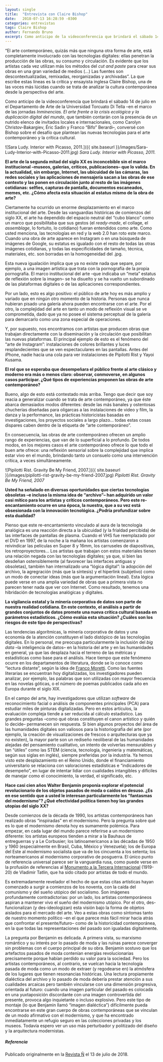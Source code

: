 ```yaml
---
layout: single
title:  "Entrevista con Claire Bishop"
date:   2018-07-13 16:28:59 -0300
categories: entrevistas
tags: Claire Bishop
author: Fernando Bruno
excerpt: Como anticipo de la videoconferencia que brindará el sábado 14 de julio en el Departamento de Arte de la Universidad Torcuato Di Tella –en el marco de las jornadas "Inminencias. El arte frente a la crisis ecológica y la duplicación digital del mundo", que también contarán con la presencia de un nutrido elenco de invitados locales e internacionales, como Carolyn Christov-Bakargiev, Éric Sadin y Franco “Bifo” Berardi–, conversé con Bishop sobre el desafío que plantean las nuevas tecnologías para el arte contemporáneo y la crítica cultural.
---
```

“El arte contemporáneo, quizás más que ninguna otra forma de arte, está completamente involucrado con las tecnologías digitales: ellas penetran la producción de las obras, su consumo y circulación. Es evidente que los artistas cada vez utilizan más los métodos del _cut and paste_ para crear sus obras en una gran variedad de medios (…) Las fuentes son descontextualizadas, remixadas, reorganizadas y archivadas”. La que escribe estas líneas es la crítica y ensayista inglesa Claire Bishop, una de las voces más lúcidas cuando se trata de analizar la cultura contemporánea desde la perspectiva del arte.

Como anticipo de la videoconferencia que brindará el sábado 14 de julio en el Departamento de Arte de la Universidad Torcuato Di Tella –en el marco de las jornadas _Inminencias._ _El arte frente a la crisis ecológica y la duplicación digital del mundo_, que también contarán con la presencia de un nutrido elenco de invitados locales e internacionales, como Carolyn Christov-Bakargiev, Éric Sadin y Franco “Bifo” Berardi–, conversé con Bishop sobre el desafío que plantean las nuevas tecnologías para el arte contemporáneo y la crítica cultural.

![Sara Ludy. Interior with Picasso, 2011.]({{ site.baseurl }}/images/Sara-Ludy-Interior-with-Picasso-2011.jpg)
*Sara Ludy. Interior with Picasso, 2011.*

**El arte de la segunda mitad del siglo XX es inconcebible sin el marco institucional –museos, galerías, críticos, publicaciones– que lo valida. En la actualidad, sin embargo, Internet, las ubicuidad de las cámaras, las redes sociales y las aplicaciones de mensajería sacan a las obras de ese contexto y las ponen en circulación junto al resto de las imágenes cotidianas: selfies, capturas de pantalla, documentos escaneados, memes, etc. ¿Cómo afecta esta situación al estatus mismo de la obra de arte?**

Ciertamente ha ocurrido un enorme desplazamiento en el marco institucional del arte. Desde las vanguardias históricas de comienzos del siglo XX, el arte ha dependido del espacio neutral del “cubo blanco” como un marco que posibilitaba que sus gestos (el _ready-made_, el collage, el _assemblage_, lo fortuito, lo cotidiano) fueran entendidos como arte. Como usted menciona, las tecnologías en red y la web 2.0 han roto este marco. Cuando una obra de arte aparece en Instagram o en una búsqueda de imágenes de Google, su estatus es igualado con el resto de todas las otras imágenes cotidianas, y todas las especificidades de tamaño, técnica, materiales, etc. son borradas en la homogeneidad del .jpg.

Esta nueva igualación implica que ya no existe nada que separe, por ejemplo, a una imagen artística que trata con la pornografía de la propia pornografía. El marco institucional del arte –que indicaba un “meta” estatus de reflexión sobre la imagen– se ha disuelto y se ha vuelto un subordinado de las plataformas digitales o de las aplicaciones correspondientes.

Por un lado, esto es algo positivo: el público de arte hoy es más amplio y variado que en ningún otro momento de la historia. Personas que nunca hubieran pisado una galería ahora pueden encontrarse con el arte. Por el otro, la complejidad del arte en tanto un modo de reflexión visual se ve comprometida, dado que ya no posee el sistema perceptual de la galería para demarcarlo como una zona especial de operaciones.

Y, por supuesto, nos encontramos con artistas que producen obras que trabajan directamente con la diseminación y la circulación que posibilitan las nuevas plataformas. El principal ejemplo de esto es el fenómeno del “arte de Instagram”: instalaciones de colores brillantes y luces resplandecientes que se ven espectaculares en las pantallas. Antes del iPhone, nadie hacía una cola para ver instalaciones de Pipilotti Rist y Yayoi Kusama.

**El rol que se esperaba que desempeñara el público frente al arte clásico y moderno era más o menos claro: observar, conmoverse, en algunos casos participar. ¿Qué tipos de experiencias proponen las obras de arte contemporáneo?**

Bueno, algo de esto está contestado más arriba. Tengo que decir que soy reacia a generalizar cuando se trata de arte contemporáneo, ya que éste abarca demasiados modos diferentes: desde las más banales y ostentosas chucherías diseñadas para oligarcas a las instalaciones de video y film, la danza y la performance, las prácticas historicistas basadas en investigaciones, los proyectos sociales a largo plazo… todas estas cosas dispares caben dentro de la etiqueta de “arte contemporáneo”.

En consecuencia, las obras de arte contemporáneo ofrecen un amplio rango de experiencias, que van de lo superficial a lo profundo. De todos modos, en los mejores casos el arte contemporáneo ofrece lo que todo el buen arte ofrece: una reflexión sensorial sobre la complejidad que implica estar vivo en el mundo, brindando tanto un consuelo como una intervención crítica, a veces simultáneamente.

![Pipilotti Rist. Gravity Be My Friend, 2007.]({{ site.baseurl }}/images/pipilotti-rist-gravity-be-my-friend-2007.jpg)
*Pipilotti Rist. Gravity Be My Friend, 2007*

**Usted ha señalado en diversas oportunidades que ciertas tecnologías obsoletas –e incluso la misma idea de “archivo”– han adquirido un valor casi mítico para los artistas y críticos contemporáneos. Pero este re-encantamiento ocurre en una época, la nuestra, que a su vez está obsesionada con la innovación tecnológica. ¿Podría profundizar sobre esta dualidad?**

Pienso que este re-encantamiento vinculado al aura de la tecnología analógica es una reacción directa a la ubicuidad (y la frialdad percibida) de las interfaces de pantallas de plasma. Cuando el VHS fue reemplazado por el DVD en 1997, de la noche a la mañana los artistas comenzaron a reivindicar las películas en Super 8 y 16mm, los carruseles de diapositivas, los retroproyectores… Los artistas que trabajan con estos materiales tienen una relación negada con las tecnologías digitales; ya que, si bien las desdeñan ostensiblemente (al favorecer las interfaces antiguas y obsoletas), también han internalizado una “lógica digital”: la adopción del archivo, la agregración (más que la síntesis) y el hiperlink (subjetivo) como un modo de conectar ideas (más que la argumentación lineal). Esta lógica puede verse en una amplia variedad de obras que a primera vista no parecen tener nada que ver con Internet. Como resultado, tenemos una hibridación de tecnologías analógicas y digitales.

**La vigilancia estatal y la minería corporativa de datos son parte de nuestra realidad cotidiana. En este contexto, el análisis a partir de grandes conjuntos de datos promete una nueva crítica cultural basada en parámetros estadísticos. ¿Cómo evalúa esta situación? ¿Cuáles son los riesgos de este tipo de perspectivas?**

Las tendencias algorítmicas, la minería corporativa de datos y una economía de la atención constituyen el lado distópico de las tecnologías digitales. En lo personal, me preocupa particularmente la inclusión del _big data_ –la inteligencia de datos– en la historia del arte y en las humanidades en general, ya que las desplaza hacia el terreno de las métricas y estadísticas como base para el análisis. Hace tiempo que este fenómeno ocurre en los departamentos de literatura, donde se lo conoce como “lectura distante”, según la idea de [Franco Moretti](http://newleftreview.es/authors/franco-moretti). Como las fuentes literarias se encuentran hoy digitalizadas, los investigadores pueden analizar, por ejemplo, las palabras que son utilizadas con mayor frecuencia en las novelas góticas, o el número de poemas publicados cada año en Europa durante el siglo XIX.

En el campo del arte, hay investigadores que utilizan _software_ de reconocimiento facial o análisis de componentes principales (PCA) para estudiar miles de pinturas digitalizadas. Pero en estos artículos, la evaluación compleja tiende a ser reducida al cálculo estadístico. Las grandes preguntas –como qué obras constituyen el canon artístico y quién lo decide– permanecen sin respuesta. Si bien algunos proyectos del área de las humanidades digitales son valiosos para la historiografía del arte (por ejemplo, la creación de visualizaciones de frescos o arquitecturas que ya no existen), la mayor parte son un rediseño neoliberal de las humanidades alejadas del pensamiento cualitativo, un intento de volverlas mensurables y tan “útiles” como las STEM (ciencia, tecnología, ingeniería y matemáticas, según sus siglas en inglés), siempre preferidas por la industria. Ya hemos visto este desplazamiento en el Reino Unido, donde el financiamiento universitario se relaciona con valoraciones estadísticas e “indicadores de desempeño”, en lugar de intentar lidiar con cualidades intangibles y difíciles de manejar como el conocimiento, la verdad, el significado, etc.

**Hace casi cien años Walter Benjamin proponía explorar el potencial revolucionario de los objetos pasados de moda o caídos en desuso. ¿Es en ese sentido que a usted le interesan particularmente los “fantasmas del modernismo”? ¿Qué efectividad política tienen hoy las grandes utopías del siglo XX?**

Desde comienzos de la década de 1990, los artistas contemporáneos han realizado obras “inspiradas” en el modernismo. Pero la pregunta sobre qué es lo que el modernismo denota hoy es sumamente polémica. Para empezar, en cada lugar del mundo parece referirse a un modernismo diferente: los artistas europeos tienden a mirar a la Bauhaus de entreguerras y a Le Corbusier; los latinoamericanos a las décadas de 1950 y 1960 (especialmente en Brasil, Cuba, México y Venezuela); los de Europa del Este al modernismo socialista que va de los cincuenta a los setenta; los norteamericanos al modernismo corporativo de posguerra. El único punto de referencia universal parece ser la vanguardia rusa, como puede verse en la profusión de referencias al [Monumento a la Tercera Internacional](https://www.moma.org/interactives/exhibitions/2012/inventingabstraction/?work=226) (1919-20) de Vladimir Tatlin, que ha sido citado por artistas de todo el mundo.

Es extremadamente revelador el hecho de que estas citas artísticas hayan comenzado a surgir a comienzos de los noventa, con la caída del comunismo y del sueño utópico del socialismo. Son imágenes profundamente contradictorias: por un lado, los artistas contemporáneos aspiran a mantener vivo el sueño del modernismo utópico. Por el otro, des-funcionalizan (y des-ideologizan) esta visión bajo la forma de objetos aislados para el mercado del arte. Veo a estas obras como síntomas tanto de nuestro momento político –en el que parece más fácil mirar hacia atrás que confrontar el presente/futuro– como de la historicidad contemporánea, en la que todas las representaciones del pasado son igualadas digitalmente.

La pregunta por Benjamin es delicada. A primera vista, su marxismo romántico y su interés por lo pasado de moda y las ruinas parece converger sin problemas con el cuerpo principal de su obra. Benjamin sostuvo que los artefactos pasados de moda contenían energías revolucionarias precisamente porque habían perdido su valor para la sociedad. Pero los artistas contemporáneos, al contrario, se vuelcan hacia la tecnología pasada de moda como un modo de extraer (y regodearse en) la atmósfera de los lugares que tienen resonancias históricas. Una lectura propiamente dialéctica del archivo y lo pasado de moda debería prestar atención a sus cualidades arcaicas pero también vincularse con una dimensión progresiva, orientada al futuro: cuando una imagen particular del pasado es colocada en una yuxtaposición discordante con una imagen controvertida del presente, provoca algo inquietante o incluso explosivo. Pero este tipo de montaje (lo que Benjamin llamó “imagen dialéctica”) difícilmente pueda encontrarse en este gran cuerpo de obras contemporáneas que se vinculan de un modo afirmativo con el modernismo, y que ha encontrado inmediatamente un refugio seguro en las colecciones privadas y los museos. Todavía espero ver un uso más perturbador y politizado del diseño y la arquitectura modernistas.


##### Referencia
Publicado originalmente en la [Revista Ñ](https://www.clarin.com/revista-enie/ideas/cut-and-paste-tecnologia-saca-arte-contexto_0_SyyQYrHXX.html) el 13 de julio de 2018.
